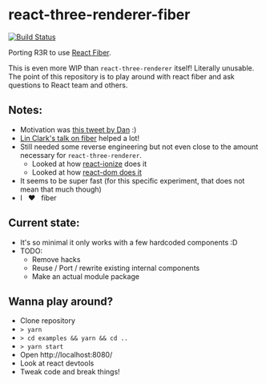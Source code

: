 # react-three-renderer-fiber

[![Build Status](https://travis-ci.org/toxicFork/react-three-renderer-fiber.svg?branch=master)](https://travis-ci.org/toxicFork/react-three-renderer-fiber)

Porting R3R to use [React Fiber](https://github.com/acdlite/react-fiber-architecture).

This is even more WIP than `react-three-renderer` itself! Literally unusable. The point of this repository is to play around with react fiber and ask questions to React team and others.

## Notes:
- Motivation was [this tweet by Dan](https://twitter.com/dan_abramov/status/852150540985401345) :)
- [Lin Clark's talk on fiber](https://www.youtube.com/watch?v=ZCuYPiUIONs) helped a lot!
- Still needed some reverse engineering but not even close to the amount necessary for `react-three-renderer`.
  - Looked at how [react-ionize](https://github.com/mhink/react-ionize) does it
  - Looked at how [react-dom does it](https://github.com/facebook/react/blob/15-stable/src/renderers/dom/fiber/ReactDOMFiber.js)
- It seems to be super fast (for this specific experiment, that does not mean that much though)
- I &nbsp; :heart: &nbsp; fiber

## Current state:
- It's so minimal it only works with a few hardcoded components :D
- TODO:
  - Remove hacks
  - Reuse / Port / rewrite existing internal components
  - Make an actual module package

## Wanna play around?
- Clone repository
- `> yarn`
- `> cd examples && yarn && cd ..`
- `> yarn start`
- Open http://localhost:8080/
- Look at react devtools
- Tweak code and break things!
